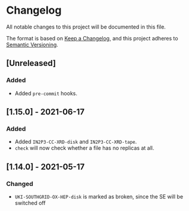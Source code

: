 # Changelog

All notable changes to this project will be documented in this file.

The format is based on [Keep a Changelog](https://keepachangelog.com/en/1.0.0/),
and this project adheres to [Semantic Versioning](https://semver.org/spec/v2.0.0.html).

## [Unreleased]
### Added
- Added `pre-commit` hooks.

## [1.15.0] - 2021-06-17
### Added
- Added `IN2P3-CC-XRD-disk` and `IN2P3-CC-XRD-tape`.
- `check` will now check whether a file has no replicas at all.

## [1.14.0] - 2021-05-17
### Changed
- `UKI-SOUTHGRID-OX-HEP-disk` is marked as broken, since the SE will be switched off
